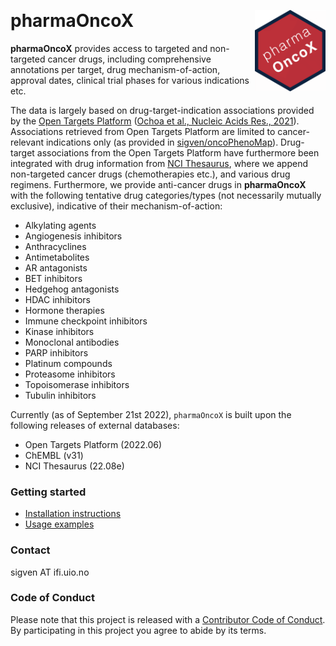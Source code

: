 &nbsp;

# pharmaOncoX <a href="https://sigven.github.io/pharmaOncoX/"><img src="man/figures/logo.png" align="right" height="130" width="113"/></a>

**pharmaOncoX** provides access to targeted and non-targeted cancer drugs, including comprehensive annotations per target, drug mechanism-of-action, approval dates, clinical trial phases for various indications etc. 

The data is largely based on drug-target-indication associations provided by the [Open Targets Platform](https://targetvalidation.org) ([Ochoa et al., Nucleic Acids Res., 2021](https://doi.org/10.1093/nar/gkaa1027)). Associations retrieved from Open Targets Platform are limited to cancer-relevant indications only (as provided in [sigven/oncoPhenoMap](https://github.com/sigven/oncoPhenoMap)). Drug-target associations from the Open Targets Platform have furthermore been integrated with drug information from [NCI Thesaurus](https://ncithesaurus.nci.nih.gov/ncitbrowser/), where we append non-targeted cancer drugs (chemotherapies etc.), and various drug regimens.
Furthermore, we provide anti-cancer drugs in **pharmaOncoX** with the following tentative drug categories/types (not necessarily mutually exclusive), indicative of their mechanism-of-action:

* Alkylating agents
* Angiogenesis inhibitors
* Anthracyclines
* Antimetabolites
* AR antagonists
* BET inhibitors
* Hedgehog antagonists
* HDAC inhibitors
* Hormone therapies
* Immune checkpoint inhibitors
* Kinase inhibitors
* Monoclonal antibodies
* PARP inhibitors
* Platinum compounds
* Proteasome inhibitors
* Topoisomerase inhibitors
* Tubulin inhibitors

Currently (as of September 21st 2022), `pharmaOncoX` is built upon the following 
releases of external databases:

 - Open Targets Platform (2022.06)
 - ChEMBL (v31)
 - NCI Thesaurus (22.08e)

### Getting started

* [Installation instructions](articles/installation.html)
* [Usage examples](articles/running.html)

### Contact

sigven AT ifi.uio.no

### Code of Conduct

Please note that this project is released with a [Contributor Code of Conduct](https://github.com/sigven/pharmaOncoX/blob/main/.github/CODE_OF_CONDUCT.md). By participating in this project you agree to abide by its terms.
